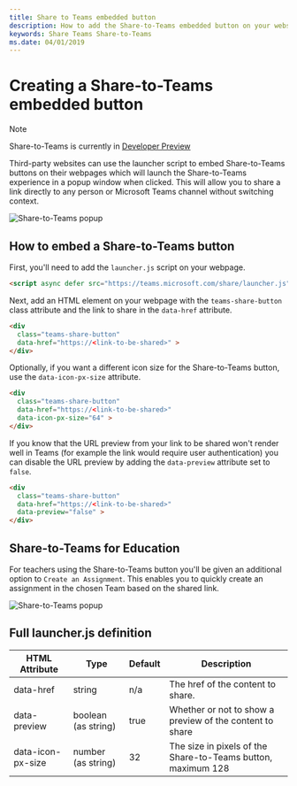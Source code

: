 ```yaml
---
title: Share to Teams embedded button
description: How to add the Share-to-Teams embedded button on your website
keywords: Share Teams Share-to-Teams
ms.date: 04/01/2019
---
```

# Creating a Share-to-Teams embedded button

>[!NOTE]
>Share-to-Teams is currently in [Developer Preview](~/resources/dev-preview/developer-preview-intro.md)

Third-party websites can use the launcher script to embed Share-to-Teams buttons on their webpages which will launch the Share-to-Teams experience in a popup window when clicked. This will allow you to share a link directly to any person or Microsoft Teams channel without switching context.

![Share-to-Teams popup](~/assets/images/share-to-teams-popup.png)

## How to embed a Share-to-Teams button

First, you'll need to add the `launcher.js` script on your webpage.

```html
<script async defer src="https://teams.microsoft.com/share/launcher.js" ></script>
```

Next, add an HTML element on your webpage with the `teams-share-button` class attribute and the link to share in the `data-href` attribute.

```html
<div
  class="teams-share-button"
  data-href="https://<link-to-be-shared>" >
</div>
```

Optionally, if you want a different icon size for the Share-to-Teams button, use the `data-icon-px-size` attribute.

```html
<div
  class="teams-share-button"
  data-href="https://<link-to-be-shared>"
  data-icon-px-size="64" >
</div>
```

If you know that the URL preview from your link to be shared won't render well in Teams (for example the link would require user authentication) you can disable the URL preview by adding the `data-preview` attribute set to `false`.

```html
<div
  class="teams-share-button"
  data-href="https://<link-to-be-shared>"
  data-preview="false" >
</div>
```

## Share-to-Teams for Education

For teachers using the Share-to-Teams button you'll be given an additional option to `Create an Assignment`. This enables you to quickly create an assignment in the chosen Team based on the shared link.

![Share-to-Teams popup](~/assets/images/share-to-teams-popup-edu.png)

## Full launcher.js definition

|HTML Attribute|Type|Default|Description|
|---------|---------|---------|---------|
|data-href|string|n/a|The href of the content to share.|
|data-preview|boolean (as string)|true|Whether or not to show a preview of the content to share|
|data-icon-px-size|number (as string)|32|The size in pixels of the Share-to-Teams button, maximum 128|
